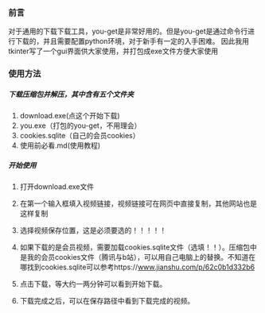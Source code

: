 ### 前言
对于通用的下载下载工具，you-get是非常好用的。但是you-get是通过命令行进行下载的，并且需要配置python环境，对于新手有一定的入手困难。
因此我用tkinter写了一个gui界面供大家使用，并打包成exe文件方便大家使用
### 使用方法
##### 下载压缩包并解压，其中含有五个文件夹
1. download.exe(点这个开始下载)
2. you.exe（打包的you-get，不用理会）
3. cookies.sqlite（自己的会员cookies）
4. 使用前必看.md(使用教程)

##### 开始使用
1. 打开download.exe文件

3. 在第一个输入框填入视频链接，视频链接可在网页中直接复制，其他网站也是这样复制

5. 选择视频保存位置，这是必须要选的！！！！！

7. 如果下载的是会员视频，需要加载cookies.sqlite文件（选填！！）。压缩包中是我的会员cookies文件（腾讯与b站），可以用自己电脑上的替换。不知道在哪找到cookies.sqlite可以参考https://www.jianshu.com/p/62c0b1d332b6

9. 点击下载，等大约一两分钟可以看到开始下载。

1. 下载完成之后，可以在保存路径中看到下载完成的视频。

